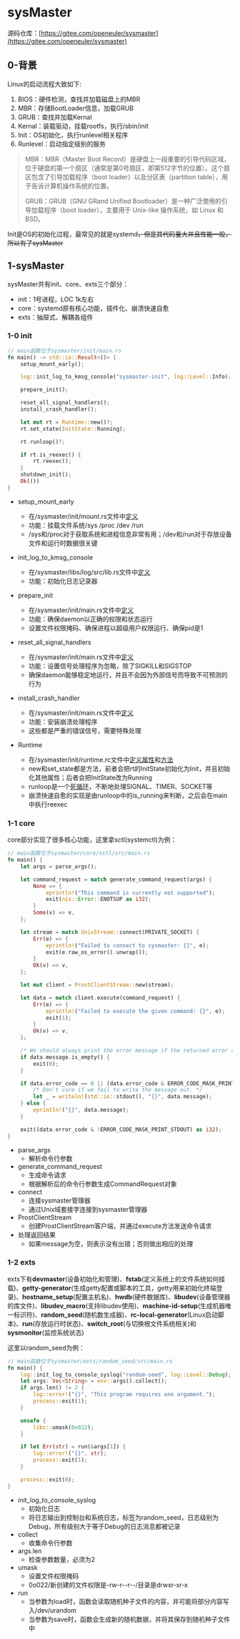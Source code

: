 # sysMaster

源码仓库：[https://gitee.com/openeuler/sysmaster](https://gitee.com/openeuler/sysmaster)

## 0-背景

Linux的启动流程大致如下:

1. BIOS：硬件检测，查找并加载磁盘上的MBR
2. MBR：存储BootLoader信息，加载GRUB
3. GRUB：查找并加载Kernal
4. Kernal：装载驱动，挂载rootfs，执行/sbin/init
5. Init：OS初始化，执行runlevel相关程序
6. Runlevel：启动指定级别的服务

> MBR：MBR（Master Boot Record）是硬盘上一段重要的引导代码区域，位于硬盘的第一个扇区（通常是第0号扇区，即第512字节的位置）。这个扇区包含了引导加载程序（boot loader）以及分区表（partition table），用于告诉计算机操作系统的位置。
>
> GRUB：GRUB（GNU GRand Unified Bootloader）是一种广泛使用的引导加载程序（boot loader），主要用于 Unix-like 操作系统，如 Linux 和 BSD。

Init是OS的初始化过程，最常见的就是systemd~~，但是其代码量大并且性能一般，所以有了sysMaster~~

## 1-sysMaster

sysMaster共有init、core、exts三个部分：

* init：1号进程，LOC 1k左右
* core：systemd原有核心功能，插件化、崩溃快速自愈
* exts：抽屉式、解耦各组件

### 1-0 init

```rust
// main函数位于sysmaster/init/main.rs
fn main() -> std::io::Result<()> {
    setup_mount_early();

    log::init_log_to_kmsg_console("sysmaster-init", log::Level::Info);

    prepare_init();

    reset_all_signal_handlers();
    install_crash_handler();

    let mut rt = Runtime::new()?;
    rt.set_state(InitState::Running);

    rt.runloop()?;

    if rt.is_reexec() {
        rt.reexec();
    }
    shutdown_init();
    Ok(())
}
```

* setup_mount_early

  * 在/sysmaster/init/mount.rs文件中[定义](../image/sysMaster/setup_mount_early.png)
  * 功能：挂载文件系统/sys /proc /dev /run
  * /sys和/proc对于获取系统和进程信息非常有用；/dev和/run对于存放设备文件和运行时数据很关键
* init_log_to_kmsg_console

  * 在/sysmaster/libs/log/src/lib.rs文件中[定义](../image/sysMaster/init_log_to_kmsg_console.png)
  * 功能：初始化日志记录器
* prepare_init

  * 在/sysmaster/init/main.rs文件中[定义](../image/sysMaster/prepare_init.png)
  * 功能：确保daemon以正确的权限和状态运行
  * 设置文件权限掩码、确保进程以超级用户权限运行、确保pid是1
* reset_all_signal_handlers

  * 在/sysmaster/init/main.rs文件中[定义](../image/sysMaster/reset_all_signal_handlers.png)
  * 功能：设置信号处理程序为忽略，除了SIGKILL和SIGSTOP
  * 确保daemon能够稳定地运行，并且不会因为外部信号而导致不可预测的行为
* install_crash_handler

  * 在/sysmaster/init/main.rs文件中[定义](../image/sysMaster/install_crash_handler.png)
  * 功能：安装崩溃处理程序
  * 这些都是严重的错误信号，需要特殊处理
* Runtime

  * 在/sysmaster/init/runtime.rc文件中[定义属性](../image/sysMaster/runtime-0.png)和[方法](../image/sysMaster/runtime-1.png)
  * new和set_state都是方法，前者会把rt的InitState初始化为Init，并且初始化其他属性；后者会把InitState改为Running
  * runloop是一个[死循环](../image/sysMaster/runtime-runloop.png)，不断地处理SIGNAL、TIMER、SOCKET等
  * 崩溃快速自愈的实现是由runloop中的is_running来判断，之后会在main中执行reexec

### 1-1 core

core部分实现了很多核心功能，这里拿sctl(systemctl)为例：

```rust
// main函数位于sysmaster/core/sctl/src/main.rs
fn main() {
    let args = parse_args();

    let command_request = match generate_command_request(args) {
        None => {
            eprintln!("This command is currently not supported");
            exit(nix::Error::ENOTSUP as i32);
        }
        Some(v) => v,
    };

    let stream = match UnixStream::connect(PRIVATE_SOCKET) {
        Err(e) => {
            eprintln!("Failed to connect to sysmaster: {}", e);
            exit(e.raw_os_error().unwrap());
        }
        Ok(v) => v,
    };

    let mut client = ProstClientStream::new(stream);

    let data = match client.execute(command_request) {
        Err(e) => {
            eprintln!("Failed to execute the given command: {}", e);
            exit(1);
        }
        Ok(v) => v,
    };

    /* We should always print the error message if the returned error code is not 0. */
    if data.message.is_empty() {
        exit(0);
    }

    if data.error_code == 0 || (data.error_code & ERROR_CODE_MASK_PRINT_STDOUT != 0) {
        /* Don't care if we fail to write the message out. */
        let _ = writeln!(std::io::stdout(), "{}", data.message);
    } else {
        eprintln!("{}", data.message);
    }

    exit((data.error_code & !ERROR_CODE_MASK_PRINT_STDOUT) as i32);
}
```

* parse_args
  * 解析命令行参数
* generate_command_request
  * 生成命令请求
  * 根据解析后的命令行参数生成CommandRequest对象
* connect
  * 连接sysmaster管理器
  * 通过Unix域套接字连接到sysmaster管理器
* ProstClientStream
  * 创建ProstClientStream客户端，并通过execute方法发送命令请求
* 处理返回结果
  * 如果message为空，则表示没有出错；否则做出相应的处理

### 1-2 exts

exts下有**devmaster**(设备初始化和管理)、**fstab**(定义系统上的文件系统如何挂载)、**getty-generator**(生成getty配置或脚本的工具，getty用来初始化终端登录)、**hostname_setup**(配置主机名)、**hwdb**(硬件数据库)、**libudev**(设备管理器的库文件)、**libudev_macro**(支持libudev使用)、**machine-id-setup**(生成机器唯一标识符)、**random_seed**(随机数生成器)、**rc-local-generator**(Linux启动脚本)、**run**(存放运行时状态)、**switch_root**(与切换根文件系统相关)和**sysmonitor**(监控系统状态)

这里以random_seed为例：

```rust
// main函数位于sysmaster/exts/random_seed/src/main.rs
fn main() {
    log::init_log_to_console_syslog("random-seed", log::Level::Debug);
    let args: Vec<String> = env::args().collect();
    if args.len() != 2 {
        log::error!("{}", "This program requires one argument.");
        process::exit(1);
    }

    unsafe {
        libc::umask(0o022);
    }

    if let Err(str) = run(&args[1]) {
        log::error!("{}", str);
        process::exit(1);
    }

    process::exit(0);
}
```

* init_log_to_console_syslog
  * 初始化日志
  * 将日志输出到控制台和系统日志，标签为random_seed，日志级别为Debug，所有级别大于等于Debug的日志消息都被记录
* collect
  * 收集命令行参数
* args.len
  * 检查参数数量，必须为2
* umask
  * 设置文件权限掩码
  * 0o022/新创建的文件权限是-rw-r--r--/目录是drwxr-xr-x
* run
  * 当参数为load时，函数会读取随机种子文件的内容，并可能将部分内容写入/dev/urandom
  * 当参数为save时，函数会生成新的随机数据，并将其保存到随机种子文件中
